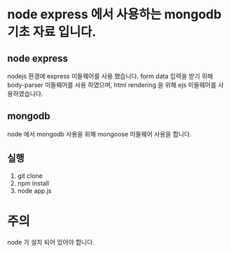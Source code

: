 node express 에서 사용하는 mongodb 기초 자료 입니다.
================================================

## node express
nodejs 환경에 express 미들웨어를 사용 했습니다.
form data 입력을 받기 위해 body-parser 미들웨어를 사용 하였으며,
html rendering 을 위해 ejs 미들웨어를 사용하였습니다.

## mongodb
node 에서 mongodb 사용을 위해 mongoose 미들웨어 사용을 합니다.

## 실행
1. git clone
2. npm install
3. node app.js

# 주의
node 가 설치 되어 있어야 합니다.
